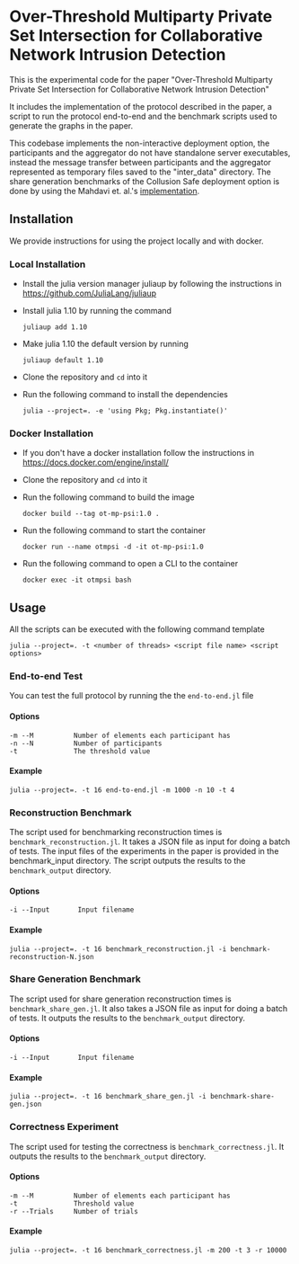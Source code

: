 # Over-Threshold Multiparty Private Set Intersection for Collaborative Network Intrusion Detection

This is the experimental code for the paper "Over-Threshold Multiparty Private Set Intersection for Collaborative Network Intrusion Detection"

It includes the implementation of the protocol described in the paper, a script to run the protocol end-to-end and the benchmark scripts used to generate the graphs in the paper.

This codebase implements the non-interactive deployment option, the participants and the aggregator do not have standalone server executables, instead the message transfer between participants and the aggregator represented as temporary files saved to the "inter_data" directory. The share generation benchmarks of the Collusion Safe deployment option is done by using the Mahdavi et. al.'s [implementation](https://github.com/cryspuwaterloo/OT-MP-PSI).

## Installation
We provide instructions for using the project locally and with docker.

### Local Installation
- Install the julia version manager juliaup by following the instructions in https://github.com/JuliaLang/juliaup

- Install julia 1.10 by running the command 
    
    ``juliaup add 1.10``

- Make julia 1.10 the default version by running 

    ``juliaup default 1.10``

- Clone the repository and `cd` into it

- Run the following command to install the dependencies

    ``julia --project=. -e 'using Pkg; Pkg.instantiate()'``

### Docker Installation
- If you don't have a docker installation follow the instructions in https://docs.docker.com/engine/install/

- Clone the repository and `cd` into it

- Run the following command to build the image
    
    ``docker build --tag ot-mp-psi:1.0 .``

- Run the following command to start the container

    ``docker run --name otmpsi -d -it ot-mp-psi:1.0``

- Run the following command to open a CLI to the container

    ``docker exec -it otmpsi bash``

## Usage

All the scripts can be executed with the following command template

``julia --project=. -t <number of threads> <script file name> <script options>``

### End-to-end Test

You can test the full protocol by running the the `end-to-end.jl` file

#### Options

```
-m --M          Number of elements each participant has
-n --N          Number of participants
-t              The threshold value
```

#### Example
``julia --project=. -t 16 end-to-end.jl -m 1000 -n 10 -t 4``

### Reconstruction Benchmark

The script used for benchmarking reconstruction times is `benchmark_reconstruction.jl`. It takes a JSON file as input for doing a batch of tests. The input files of the experiments in the paper is provided in the benchmark_input directory. The script outputs the results to the `benchmark_output` directory.

#### Options

```
-i --Input       Input filename
```

#### Example
``julia --project=. -t 16 benchmark_reconstruction.jl -i benchmark-reconstruction-N.json``

### Share Generation Benchmark

The script used for share generation reconstruction times is `benchmark_share_gen.jl`. It also takes a JSON file as input for doing a batch of tests. It outputs the results to the `benchmark_output` directory.

#### Options

```
-i --Input       Input filename
```

#### Example
``julia --project=. -t 16 benchmark_share_gen.jl -i benchmark-share-gen.json``


### Correctness Experiment

The script used for testing the correctness is `benchmark_correctness.jl`. It outputs the results to the `benchmark_output` directory.

#### Options

```
-m --M          Number of elements each participant has
-t              Threshold value
-r --Trials     Number of trials
```

#### Example
``julia --project=. -t 16 benchmark_correctness.jl -m 200 -t 3 -r 10000``








